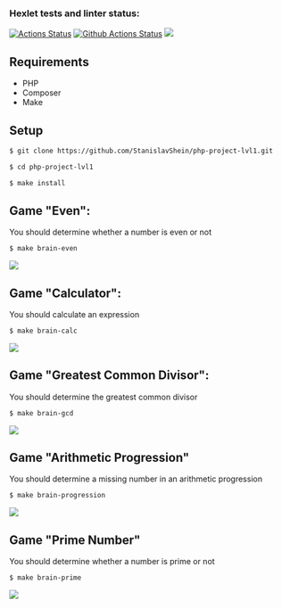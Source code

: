 ### Hexlet tests and linter status:
[![Actions Status](https://github.com/StanislavShein/php-project-lvl1/workflows/hexlet-check/badge.svg)](https://github.com/StanislavShein/php-project-lvl1/actions)
[![Github Actions Status](https://github.com/hexlet-boilerplates/php-package/workflows/PHP%20CI/badge.svg)](https://github.com/StanislavShein/php-project-lvl1/actions)
<a href="https://github.com/StanislavShein/php-project-lvl1"><img src="https://api.codeclimate.com/v1/badges/a99a88d28ad37a79dbf6/maintainability" /></a>

## Requirements

* PHP
* Composer
* Make

## Setup

```sh
$ git clone https://github.com/StanislavShein/php-project-lvl1.git

$ cd php-project-lvl1

$ make install
```

## Game "Even":
You should determine whether a number is even or not

```sh
$ make brain-even
```
<a href="https://asciinema.org/a/muZSrSkL9yc9ZTrCEX8aximZb" target="_blank"><img src="https://asciinema.org/a/muZSrSkL9yc9ZTrCEX8aximZb.svg" /></a>

## Game "Calculator":
You should calculate an expression

```sh
$ make brain-calc
```

<a href="https://asciinema.org/a/ka5iNWsIrJpEwTQVnJZ0fWB1G" target="_blank"><img src="https://asciinema.org/a/ka5iNWsIrJpEwTQVnJZ0fWB1G.svg" /></a>

## Game "Greatest Common Divisor":
You should determine the greatest common divisor

```sh
$ make brain-gcd
```

<a href="https://asciinema.org/a/wnn3IR4WFCOzIm7ERwyI41o3e" target="_blank"><img src="https://asciinema.org/a/wnn3IR4WFCOzIm7ERwyI41o3e.svg" /></a>

## Game "Arithmetic Progression"
You should determine a missing number in an arithmetic progression

```sh
$ make brain-progression
```

<a href="https://asciinema.org/a/uA6P6GN81obrZL7lKgcRMigTm" target="_blank"><img src="https://asciinema.org/a/uA6P6GN81obrZL7lKgcRMigTm.svg" /></a>

## Game "Prime Number"
You should determine whether a number is prime or not

```sh
$ make brain-prime
```

<a href="https://asciinema.org/a/CuLLlxBF9KYpz1DwaY7Znfl5A" target="_blank"><img src="https://asciinema.org/a/CuLLlxBF9KYpz1DwaY7Znfl5A.svg" /></a>
